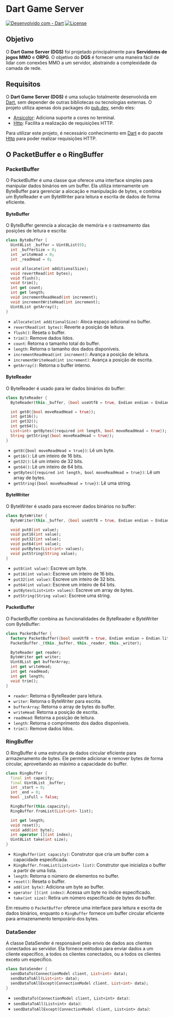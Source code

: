 # Dart Game Server

[![Desenvolvido com - Dart](https://img.shields.io/badge/Desenvolvido_com-Dart-0175c2)](https://dart.dev)
[![License](https://img.shields.io/badge/License-MPL-blue)](#license)

## Objetivo

O **Dart Game Server (DGS)** foi projetado principalmente para **Servidores de jogos MMO** e **ORPG**.
O objetivo do **DGS** é fornecer uma maneira fácil de lidar com conexões MMO a um servidor, abstraindo a complexidade da camada de rede.

## Requisitos

O **Dart Game Server (DGS)** é uma solução totalmente desenvolvida em [Dart](https://dart.dev), sem depender de outras bibliotecas ou tecnologias externas. O projeto utiliza apenas dois packages do [pub.dev](https://pub.dev/packages), sendo eles:

- [Ansicolor](https://pub.dev/packages/ansicolor): Adiciona suporte a cores no terminal.
- [Http](https://pub.dev/packages/http): Facilita a realização de requisições HTTP.

Para utilizar este projeto, é necessário conhecimento em [Dart](https://dart.dev) e do pacote [Http](https://pub.dev/packages/http) para poder realizar requisições HTTP.

## O PacketBuffer e o RingBuffer

### PacketBuffer
O PacketBuffer é uma classe que oferece uma interface simples para manipular dados binários em um buffer. Ela utiliza internamente um ByteBuffer para gerenciar a alocação e manipulação de bytes, e combina um ByteReader e um ByteWriter para leitura e escrita de dados de forma eficiente.

#### ByteBuffer
O ByteBuffer gerencia a alocação de memória e o rastreamento das posições de leitura e escrita:

```Dart
class ByteBuffer {
  Uint8List _buffer = Uint8List(0);
  int _bufferSize = 0;
  int _writeHead = 0;
  int _readHead = 0;

  void allocate(int additionalSize);
  void revertRead(int bytes);
  void flush();
  void trim();
  int get count;
  int get length;
  void incrementReadHead(int increment);
  void incrementWriteHead(int increment);
  Uint8List getArray();
}
```

- `allocate(int additionalSize)`: Aloca espaço adicional no buffer.
- `revertRead(int bytes)`: Reverte a posição de leitura.
- `flush()`: Reseta o buffer.
- `trim()`: Remove dados lidos.
- `count`: Retorna o tamanho total do buffer.
- `length`: Retorna o tamanho dos dados disponíveis.
- `incrementReadHead(int increment)`: Avança a posição de leitura.
- `incrementWriteHead(int increment)`: Avança a posição de escrita.
- `getArray()`: Retorna o buffer interno.

#### ByteReader
O ByteReader é usado para ler dados binários do buffer:

```Dart
class ByteReader {
  ByteReader(this._buffer, {bool useUtf8 = true, Endian endian = Endian.little});

  int get8({bool moveReadHead = true});
  int get16();
  int get32();
  int get64();
  List<int> getBytes({required int length, bool moveReadHead = true});
  String getString({bool moveReadHead = true});
}
```

- `get8({bool moveReadHead = true})`: Lê um byte.
- `get16()`: Lê um inteiro de 16 bits.
- `get32()`: Lê um inteiro de 32 bits.
- `get64()`: Lê um inteiro de 64 bits.
- `getBytes({required int length, bool moveReadHead = true})`: Lê um array de bytes.
- `getString({bool moveReadHead = true})`: Lê uma string.

#### ByteWriter
O ByteWriter é usado para escrever dados binários no buffer:

```Dart
class ByteWriter {
  ByteWriter(this._buffer, {bool useUtf8 = true, Endian endian = Endian.little});

  void put8(int value);
  void put16(int value);
  void put32(int value);
  void put64(int value);
  void putBytes(List<int> values);
  void putString(String value);
}
```

- `put8(int value)`: Escreve um byte.
- `put16(int value)`: Escreve um inteiro de 16 bits.
- `put32(int value)`: Escreve um inteiro de 32 bits.
- `put64(int value)`: Escreve um inteiro de 64 bits.
- `putBytes(List<int> values)`: Escreve um array de bytes.
- `putString(String value)`: Escreve uma string.

#### PacketBuffer
O PacketBuffer combina as funcionalidades de ByteReader e ByteWriter com ByteBuffer:

```Dart
class PacketBuffer {
  factory PacketBuffer({bool useUtf8 = true, Endian endian = Endian.little});
  PacketBuffer._(this._buffer, this._reader, this._writer);

  ByteReader get reader;
  ByteWriter get writer;
  Uint8List get bufferArray;
  int get writeHead;
  int get readHead;
  int get length;
  void trim();
}
```

- `reader`: Retorna o ByteReader para leitura.
- `writer`: Retorna o ByteWriter para escrita.
- `bufferArray`: Retorna o array de bytes do buffer.
- `writeHead`: Retorna a posição de escrita.
- `readHead`: Retorna a posição de leitura.
- `length`: Retorna o comprimento dos dados disponíveis.
- `trim()`: Remove dados lidos.

### RingBuffer
O RingBuffer é uma estrutura de dados circular eficiente para armazenamento de bytes. Ele permite adicionar e remover bytes de forma circular, aproveitando ao máximo a capacidade do buffer.

```Dart
class RingBuffer {
  final int capacity;
  final Uint8List _buffer;
  int _start = 0;
  int _end = 0;
  bool _isFull = false;

  RingBuffer(this.capacity);
  RingBuffer.fromList(List<int> list);

  int get length;
  void reset();
  void add(int byte);
  int operator [](int index);
  Uint8List take(int size);
}
```

- `RingBuffer(int capacity)`: Construtor que cria um buffer com a capacidade especificada.
- `RingBuffer.fromList(List<int> list)`: Construtor que inicializa o buffer a partir de uma lista.
- `length`: Retorna o número de elementos no buffer.
- `reset()`: Reseta o buffer.
- `add(int byte)`: Adiciona um byte ao buffer.
- `operator [](int index)`: Acessa um byte no índice especificado.
- `take(int size)`: Retira um número especificado de bytes do buffer.

Em resumo o `PacketBuffer` oferece uma interface para leitura e escrita de dados binários, enquanto o `RingBuffer` fornece um buffer circular eficiente para armazenamento temporário dos bytes.

### DataSender

A classe DataSender é responsável pelo envio de dados aos clientes conectados ao servidor. Ela fornece métodos para enviar dados a um cliente específico, a todos os clientes conectados, ou a todos os clientes exceto um específico.

```Dart
class DataSender {
  sendDataTo(ConnectionModel client, List<int> data);
  sendDataToAll(List<int> data);
  sendDataToAllExcept(ConnectionModel client, List<int> data);
}
```

- `sendDataTo(ConnectionModel client, List<int> data)`: 
- `sendDataToAll(List<int> data)`: 
- `sendDataToAllExcept(ConnectionModel client, List<int> data)`: 